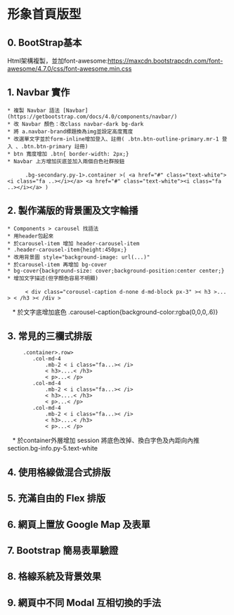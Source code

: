 # 形象首頁版型

## 0. BootStrap基本
   Html架構複製，並加font-awesome:https://maxcdn.bootstrapcdn.com/font-awesome/4.7.0/css/font-awesome.min.css

## 1. Navbar 實作
    * 複製 Navbar 語法 [Navbar](https://getbootstrap.com/docs/4.0/components/navbar/)
    * 改 Navbar 顏色：改class navbar-dark bg-dark
    * 將 a.navbar-brand標題換為img並設定高度寬度
    * 改選單文字並於form-inline增加登入、註冊( .btn.btn-outline-primary.mr-1 登入 、.btn.btn-primary 註冊)
    * btn 寬度增加 .btn{ border-width: 2px;}
    * Navbar 上方增加灰底並加入兩個白色社群按鈕 
    
    ```
    .bg-secondary.py-1>.container >( <a href="#" class="text-white"><i class="fa ..></i></a> <a href="#" class="text-white"><i class="fa ..></i></a> )
    ```

## 2. 製作滿版的背景圖及文字輪播
    * Components > carousel 找語法
    * 用header包起來
    * 於carousel-item 增加 header-carousel-item
    * .header-carousel-item{height:450px;}
    * 改用背景圖 style="background-image: url(...)"
    * 於carousel-item 再增加 bg-cover
    * bg-cover{background-size: cover;background-position:center center;}
    * 增加文字描述(但字顏色容易不明顯)  
    
    ```
    < div class="corousel-caption d-none d-md-block px-3" >< h3 >... > < /h3 >< /div >
    ```
    
    * 於文字底增加底色 .carousel-caption{background-color:rgba(0,0,0,.6)}

## 3. 常見的三欄式排版
```
     .container>.row>
        .col-md-4
            .mb-2 < i class="fa...>< /i>
            < h3>....< /h3>
            < p>...< /p>
        .col-md-4
            .mb-2 < i class="fa...>< /i>
            < h3>....< /h3>
            < p>...< /p>
        .col-md-4
            .mb-2 < i class="fa...>< /i>
            < h3>....< /h3>
            < p>...< /p>
```
    * 於container外層增加 session 將底色改掉、換白字色及內距向內推
      section.bg-info.py-5.text-white

## 4. 使用格線做混合式排版

## 5. 充滿自由的 Flex 排版

## 6. 網頁上置放 Google Map 及表單

## 7. Bootstrap 簡易表單驗證

## 8. 格線系統及背景效果

## 9. 網頁中不同 Modal 互相切換的手法

